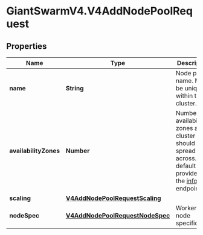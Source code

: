 # GiantSwarmV4.V4AddNodePoolRequest

## Properties
Name | Type | Description | Notes
------------ | ------------- | ------------- | -------------
**name** | **String** | Node pool name. Must be unique within the cluster.  | [optional] 
**availabilityZones** | **Number** | Number of availability zones a cluster should be spread across. The default is provided via the [info](#operation/getInfo) endpoint.  | [optional] 
**scaling** | [**V4AddNodePoolRequestScaling**](V4AddNodePoolRequestScaling.md) |  | [optional] 
**nodeSpec** | [**V4AddNodePoolRequestNodeSpec**](V4AddNodePoolRequestNodeSpec.md) | Worker node specification | [optional] 


